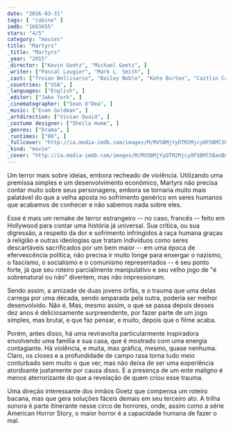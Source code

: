 ```yaml
---
date: "2016-03-31"
tags: [ "cabine" ]
imdb: "1663655"
stars: "4/5"
category: "movies"
title: "Martyrs"
_title: "Martyrs"
_year: "2015"
_director: ["Kevin Goetz", "Michael Goetz", ]
_writer: ["Pascal Laugier", "Mark L. Smith", ]
_cast: ["Troian Bellisario", "Bailey Noble", "Kate Burton", "Caitlin Carmichael", "Melissa Tracy", "Romy Rosemont", "Toby Huss", "Elyse Cole", "Ever Prishkulnik", ]
_countries: ["USA", ]
_languages: ["English", ]
_editor: ["Jake York", ]
_cinematographer: ["Sean O'Dea", ]
_music: ["Evan Goldman", ]
_artdirection: ["Vivian Quaid", ]
_costume designer: ["Sheila Hume", ]
_genres: ["Drama", ]
_runtimes: ["86", ]
_fullcover: "http://ia.media-imdb.com/images/M/MV5BMjYyOTM2MjcyOF5BMl5BanBnXkFtZTgwMzAwMTA1NzE@.jpg"
_kind: "movie"
_cover: "http://ia.media-imdb.com/images/M/MV5BMjYyOTM2MjcyOF5BMl5BanBnXkFtZTgwMzAwMTA1NzE@._V1._SX94_SY140_.jpg"
---
```

Um terror mais sobre ideias, embora recheado de violência. Utilizando uma premissa simples e um desenvolvimento econômico, Martyrs não precisa contar muito sobre seus personagens, embora se tornaria muito mais palatável do que a velha aposta no sofrimento genérico em seres humanos que acabamos de conhecer e não sabemos nada sobre eles.

Esse é mais um remake de terror estrangeiro -- no caso, francês -- feito em Hollywood para contar uma história já universal. Sua crítica, ou sua digressão, a respeito da dor e sofrimento infringidos à raça humana graças à religião e outras ideologias que tratam indivíduos como seres descartáveis sacrificados por um bem maior -- em uma época de efervescência política, não precisa ir muito longe para enxergar o nazismo, o fascismo, o socialismo e o comunismo representados -- é seu ponto forte, já que seu roteiro parcialmente manipulativo e seu velho jogo de "é sobrenatural ou não" divertem, mas não impressionam.

Sendo assim, a amizade de duas jovens órfãs, e o trauma que uma delas carrega por uma década, sendo amparada pela outra, poderia ser melhor desenvolvido. Não é. Mas, mesmo assim, o que se passa depois desses dez anos é deliciosamente surpreendente, por fazer parte de um jogo simples, mas brutal, e que faz pensar, e muito, depois que o filme acaba.

Porém, antes disso, há uma reviravolta particularmente inspiradora envolvendo uma família e sua casa, que é mostrado com uma energia contagiante. Há violência, e muita, mas gráfica, mesmo, quase nenhuma. Claro, os closes e a profundidade de campo rasa torna tudo meio conturbado sem muito o que ver, mas não deixa de ser uma experiência atordoante justamente por causa disso. E a presença de um ente maligno é menos aterrorizante do que a revelação de quem criou esse trauma.

Uma direção interessante dos irmãos Goetz que compensa um roteiro bacana, mas que gera soluções fáceis demais em seu terceiro ato. A trilha sonora é parte itinerante nesse circo de horrores, onde, assim como a série American Horror Story, o maior horror é a capacidade humana de fazer o mal.
